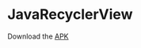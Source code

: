 # JavaRecyclerView

Download the [APK](https://github.com/MohitSinghFlutter/JavaRecyclerView/releases/download/v1.2/app-debug.apk)

